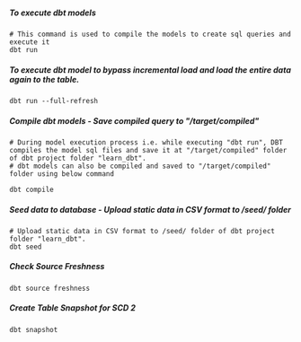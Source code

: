 ##### To execute dbt models
```
# This command is used to compile the models to create sql queries and execute it
dbt run
```

##### To execute dbt model to bypass incremental load and load the entire data again to the table.
```
dbt run --full-refresh 
```

##### Compile dbt models - Save compiled query to "/target/compiled" 
```
# During model execution process i.e. while executing "dbt run", DBT compiles the model sql files and save it at "/target/compiled" folder of dbt project folder "learn_dbt".
# dbt models can also be compiled and saved to "/target/compiled" folder using below command

dbt compile 
```

##### Seed data to database - Upload static data in CSV format to /seed/ folder
```
# Upload static data in CSV format to /seed/ folder of dbt project folder "learn_dbt".
dbt seed
```


##### Check Source Freshness
```
dbt source freshness
```


##### Create Table Snapshot for SCD 2
```
dbt snapshot
```

